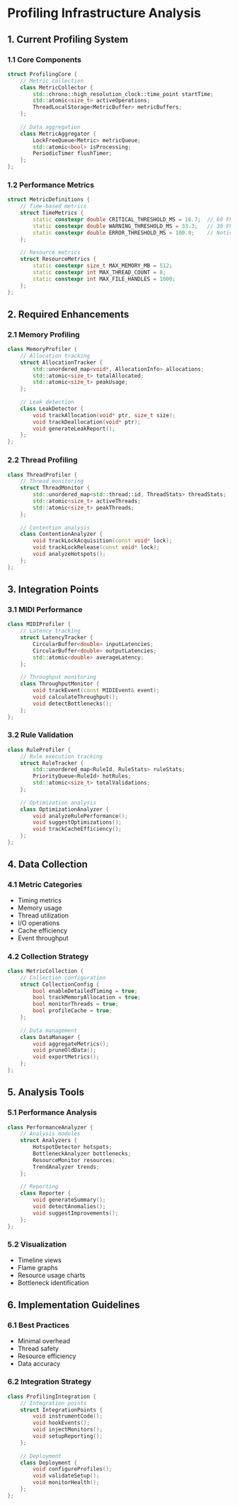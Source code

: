 # Profiling Infrastructure Analysis

## 1. Current Profiling System

### 1.1 Core Components
```cpp
struct ProfilingCore {
	// Metric collection
	class MetricCollector {
		std::chrono::high_resolution_clock::time_point startTime;
		std::atomic<size_t> activeOperations;
		ThreadLocalStorage<MetricBuffer> metricBuffers;
	};
	
	// Data aggregation
	class MetricAggregator {
		LockFreeQueue<Metric> metricQueue;
		std::atomic<bool> isProcessing;
		PeriodicTimer flushTimer;
	};
};
```

### 1.2 Performance Metrics
```cpp
struct MetricDefinitions {
	// Time-based metrics
	struct TimeMetrics {
		static constexpr double CRITICAL_THRESHOLD_MS = 16.7;  // 60 FPS
		static constexpr double WARNING_THRESHOLD_MS = 33.3;   // 30 FPS
		static constexpr double ERROR_THRESHOLD_MS = 100.0;    // Noticeable lag
	};
	
	// Resource metrics
	struct ResourceMetrics {
		static constexpr size_t MAX_MEMORY_MB = 512;
		static constexpr int MAX_THREAD_COUNT = 8;
		static constexpr int MAX_FILE_HANDLES = 1000;
	};
};
```

## 2. Required Enhancements

### 2.1 Memory Profiling
```cpp
class MemoryProfiler {
	// Allocation tracking
	struct AllocationTracker {
		std::unordered_map<void*, AllocationInfo> allocations;
		std::atomic<size_t> totalAllocated;
		std::atomic<size_t> peakUsage;
	};
	
	// Leak detection
	class LeakDetector {
		void trackAllocation(void* ptr, size_t size);
		void trackDeallocation(void* ptr);
		void generateLeakReport();
	};
};
```

### 2.2 Thread Profiling
```cpp
class ThreadProfiler {
	// Thread monitoring
	struct ThreadMonitor {
		std::unordered_map<std::thread::id, ThreadStats> threadStats;
		std::atomic<size_t> activeThreads;
		std::atomic<size_t> peakThreads;
	};
	
	// Contention analysis
	class ContentionAnalyzer {
		void trackLockAcquisition(const void* lock);
		void trackLockRelease(const void* lock);
		void analyzeHotspots();
	};
};
```

## 3. Integration Points

### 3.1 MIDI Performance
```cpp
class MIDIProfiler {
	// Latency tracking
	struct LatencyTracker {
		CircularBuffer<double> inputLatencies;
		CircularBuffer<double> outputLatencies;
		std::atomic<double> averageLatency;
	};
	
	// Throughput monitoring
	class ThroughputMonitor {
		void trackEvent(const MIDIEvent& event);
		void calculateThroughput();
		void detectBottlenecks();
	};
};
```

### 3.2 Rule Validation
```cpp
class RuleProfiler {
	// Rule execution tracking
	struct RuleTracker {
		std::unordered_map<RuleId, RuleStats> ruleStats;
		PriorityQueue<RuleId> hotRules;
		std::atomic<size_t> totalValidations;
	};
	
	// Optimization analysis
	class OptimizationAnalyzer {
		void analyzeRulePerformance();
		void suggestOptimizations();
		void trackCacheEfficiency();
	};
};
```

## 4. Data Collection

### 4.1 Metric Categories
- Timing metrics
- Memory usage
- Thread utilization
- I/O operations
- Cache efficiency
- Event throughput

### 4.2 Collection Strategy
```cpp
class MetricCollection {
	// Collection configuration
	struct CollectionConfig {
		bool enableDetailedTiming = true;
		bool trackMemoryAllocation = true;
		bool monitorThreads = true;
		bool profileCache = true;
	};
	
	// Data management
	class DataManager {
		void aggregateMetrics();
		void pruneOldData();
		void exportMetrics();
	};
};
```

## 5. Analysis Tools

### 5.1 Performance Analysis
```cpp
class PerformanceAnalyzer {
	// Analysis modules
	struct Analyzers {
		HotspotDetector hotspots;
		BottleneckAnalyzer bottlenecks;
		ResourceMonitor resources;
		TrendAnalyzer trends;
	};
	
	// Reporting
	class Reporter {
		void generateSummary();
		void detectAnomalies();
		void suggestImprovements();
	};
};
```

### 5.2 Visualization
- Timeline views
- Flame graphs
- Resource usage charts
- Bottleneck identification

## 6. Implementation Guidelines

### 6.1 Best Practices
- Minimal overhead
- Thread safety
- Resource efficiency
- Data accuracy

### 6.2 Integration Strategy
```cpp
class ProfilingIntegration {
	// Integration points
	struct IntegrationPoints {
		void instrumentCode();
		void hookEvents();
		void injectMonitors();
		void setupReporting();
	};
	
	// Deployment
	class Deployment {
		void configureProfiles();
		void validateSetup();
		void monitorHealth();
	};
};
```